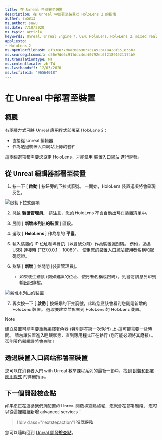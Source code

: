 ```yaml
---
title: 在 Unreal 中部署至裝置
description: 在 Unreal 中部署至裝置以 HoloLens 2 的指南
author: sw5813
ms.author: suwu
ms.date: 7/10/2020
ms.topic: article
keywords: Unreal、Unreal Engine 4、UE4、HoloLens、HoloLens 2、mixed reality、部署至裝置、電腦、檔、混合現實耳機、windows mixed reality 耳機、虛擬實境耳機
appliesto:
- HoloLens 2
ms.openlocfilehash: ef33e037d6ab6a69059c1452b71a428fe51836b9
ms.sourcegitcommit: d56e7dd6c917ddc4ead0792ebff21891921174b9
ms.translationtype: MT
ms.contentlocale: zh-TW
ms.lasthandoff: 12/03/2020
ms.locfileid: "96564018"
---
```

# <a name="deploy-to-device-in-unreal"></a>在 Unreal 中部署至裝置

## <a name="overview"></a>概觀
有兩種方式可將 Unreal 應用程式部署至 HoloLens 2：
* 直接從 Unreal 編輯器
* 作為透過裝置入口網站上傳的套件

這兩個選項都需要您設定 HoloLens，才能使用 [裝置入口網站](../platform-capabilities-and-apis/using-the-windows-device-portal.md) 進行開發。

## <a name="deploying-to-device-from-the-unreal-editor"></a>從 Unreal 編輯器部署至裝置

1. 按一下 [ **啟動** ] 按鈕旁的下拉式箭號。 一開始，HoloLens 裝置選項將會呈現灰色。

![啟動下拉式選項](images/unreal/launch-dropdown.png)

2. 開啟 **裝置管理員**。 請注意，您的 HoloLens 不會自動出現在裝置清單中。

3. 展開 [ **新增未列出的裝置** ] 區段。

4. 選取 [ **HoloLens** ] 作為您的 **平臺**。

5. 輸入裝置的 IP 位址和埠資訊（以冒號分隔）作為裝置識別碼。 例如，透過 USB) 連接時 ("127.0.0.1： 10080"。 使用您的裝置入口網站使用者名稱和密碼認證。

6. 點擊 [ **新增** ] 並關閉 [裝置管理員]。
    * 如果發生錯誤 (例如錯誤的位址、使用者名稱或密碼) ，則會將訊息列印到輸出記錄檔。

![新增未列出的裝置](images/unreal/add-unlisted-device.png)

7. 再次按一下 [ **啟動** ] 按鈕旁的下拉箭號，此時您應該會看到您剛剛新增的 HoloLens 裝置。 選取要建立並部署到 HoloLens 的 HoloLens 裝置。

>[!NOTE]
>建立裝置可能需要重新編譯著色器 (特別是在第一次執行) 上-這可能需要一些時間。 請勿讓裝置進入睡眠狀態，直到應用程式正在執行 (您可能必須將其磨損) 。 否則著色器編譯將會失敗！

## <a name="deploying-to-device-via-device-portal"></a>透過裝置入口網站部署至裝置

您可以在消費者入門 with Unreal 教學課程系列的最後一節中，找到 [封裝和部署應用程式](tutorials/unreal-uxt-ch6.md#packaging-and-deploying-the-app-via-device-portal) 的詳細指示。

## <a name="next-development-checkpoint"></a>下一個開發檢查點

如果您正在遵循我們所配置的 Unreal 開發檢查點旅程，您就會在部署階段。 您可以從這裡繼續新增 advanced services：

> [!div class="nextstepaction"]
> [進階服務](unreal-development-overview.md#5-adding-services)

您可以隨時回到 [Unreal 開發檢查點](unreal-development-overview.md#4-streaming-and-deploying-to-a-device)。
